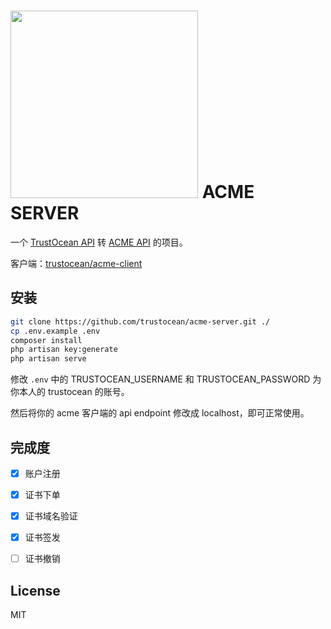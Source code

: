 <h1>
    <img src="https://console.trustocean.com/templates/lagom/assets/img/logo/logo_big.svg" style="width: 300px;">
    <span style="font-size:28px">ACME SERVER</span>
</h1>

一个 [TrustOcean API](https://api.trustocean.com/?from=github-trustocean-acme) 转 [ACME API](https://tools.ietf.org/html/draft-ietf-acme-acme-09) 的项目。

客户端：[trustocean/acme-client](https://github.com/trustocean/acme-client/)


## 安装

```bash
git clone https://github.com/trustocean/acme-server.git ./
cp .env.example .env
composer install
php artisan key:generate
php artisan serve
```
修改 `.env` 中的 TRUSTOCEAN_USERNAME 和 TRUSTOCEAN_PASSWORD 为你本人的 trustocean 的账号。

然后将你的 acme 客户端的 api endpoint 修改成 localhost，即可正常使用。


## 完成度

- [x] 账户注册
- [x] 证书下单
- [x] 证书域名验证
- [x] 证书签发
- [ ] 证书撤销


## License

MIT
